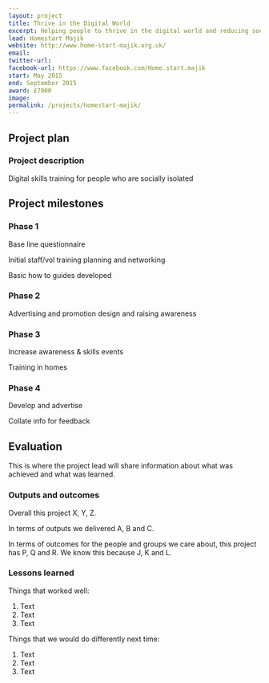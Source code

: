 ```yaml
---
layout: project
title: Thrive in the Digital World
excerpt: Helping people to thrive in the digital world and reducing social isolation
lead: Homestart Majik
website: http://www.home-start-majik.org.uk/
email: 
twitter-url: facebook-url: https://www.facebook.com/Home.start.majik
start: May 2015
end: September 2015
award: £7000
image:
permalink: /projects/homestart-majik/ 
---
```


## Project plan

### Project description

Digital skills training for people who are socially isolated

## Project milestones

### Phase 1

Base line questionnaire  

Initial staff/vol training planning and networking  

Basic how to guides developed

### Phase 2

Advertising and promotion design and raising awareness

### Phase 3

Increase awareness  & skills events  

Training in homes 

### Phase 4

Develop and advertise

Collate info for feedback


## Evaluation

This is where the project lead will share information about what was achieved and what was learned.

### Outputs and outcomes

Overall this project X, Y, Z.

In terms of outputs we delivered A, B and C.

In terms of outcomes for the people and groups we care about, this project has P, Q and R. We know this because J, K and L.

### Lessons learned

Things that worked well:

1. Text
2. Text
3. Text

Things that we would do differently next time:

1. Text
2. Text
3. Text
